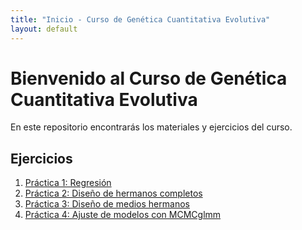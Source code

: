 ```yaml
---
title: "Inicio - Curso de Genética Cuantitativa Evolutiva"
layout: default
---
```


# Bienvenido al Curso de Genética Cuantitativa Evolutiva

En este repositorio encontrarás los materiales y ejercicios del curso.

## Ejercicios

1. [Práctica 1: Regresión](./Practica1.html)
2. [Práctica 2: Diseño de hermanos completos](./Practica2_anova.html)
3. [Práctica 3: Diseño de medios hermanos](./Practica2.html)
4. [Práctica 4: Ajuste de modelos con MCMCglmm](./Practica4.html)



